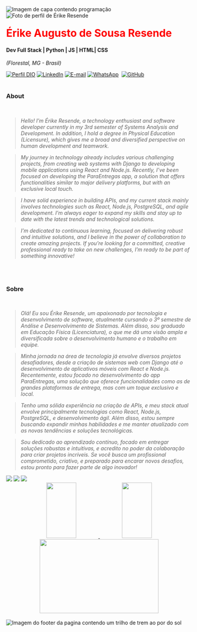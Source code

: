 <img align="center" padding="0" alt="Imagem de capa contendo programação" src="https://www.mundoconectado.com.br/wp-content/uploads/2022/05/capa-programacao.jpg">
<br >
<img align="left" padding="20px" alt="Foto de perfil de Érike Resende" src="https://encrypted-tbn0.gstatic.com/images?q=tbn:ANd9GcRyHUFkRIQXTxGN1hxn25GNRc9YPoMYnIJZPg&s">
<h1> 
  <a href="https://www.linkedin.com/in/erikeresende/" style="color: #f00 !important; text-decoration: none; color: inherit;">
    <span>Érike Augusto de Sousa Resende</span>
  </a>
</h1>

#### Dev Full Stack | Python | JS | HTML| CSS
<i>(Florestal, MG - Brasil)</i>

[![Perfil DIO](https://img.shields.io/badge/-Meu%20Perfil%20na%20DIO-0077B5?style=for-the-badge&logo=gitbook&logoColor=white)](https://web.dio.me/users/erike2000augusto?tab=achievements)
[![LinkedIn](https://img.shields.io/badge/linkedin-%230077B5.svg?style=for-the-badge&logo=linkedin&logoColor=white)](https://www.linkedin.com/in/erikeresende/)
[![E-mail](https://img.shields.io/badge/-Email-0077B5?style=for-the-badge&logo=microsoft-outlook&logoColor=white)](mailto:tokou_erike2000augusto@gmail.com)
[![WhatsApp](https://img.shields.io/badge/WhatsApp-0077B5?style=for-the-badge&logo=whatsapp&logoColor=white)](https://wa.me/55+31+998991686)  
[![GitHub](https://img.shields.io/badge/GitHub-0077B5?style=for-the-badge&logo=github&logoColor=white)](https://github.com/erikeresende)
<br />
<br />

### About 
<i>
<br />
  
> Hello! I’m Érike Resende, a technology enthusiast and software developer currently in my 3rd semester of Systems Analysis and Development. In addition, I hold a degree in Physical Education (Licensure), which gives me a broad and diversified perspective on human development and teamwork.
  
> My journey in technology already includes various challenging projects, from creating web systems with Django to developing mobile applications using React and Node.js. Recently, I’ve been focused on developing the ParaEntregas app, a solution that offers functionalities similar to major delivery platforms, but with an exclusive local touch.
  
> I have solid experience in building APIs, and my current stack mainly involves technologies such as React, Node.js, PostgreSQL, and agile development. I’m always eager to expand my skills and stay up to date with the latest trends and technological solutions.
  
> I’m dedicated to continuous learning, focused on delivering robust and intuitive solutions, and I believe in the power of collaboration to create amazing projects. If you’re looking for a committed, creative professional ready to take on new challenges, I’m ready to be part of something innovative!

<br />
<br />
</i>

###  Sobre
<i>
<br />

> Olá! Eu sou Érike Resende, um apaixonado por tecnologia e desenvolvimento de software, atualmente cursando o 3º semestre de Análise e Desenvolvimento de Sistemas. Além disso, sou graduado em Educação Física (Licenciatura), o que me dá uma visão ampla e diversificada sobre o desenvolvimento humano e o trabalho em equipe.
  
> Minha jornada na área de tecnologia já envolve diversos projetos desafiadores, desde a criação de sistemas web com Django até o desenvolvimento de aplicativos móveis com React e Node.js. Recentemente, estou focado no desenvolvimento do app ParaEntregas, uma solução que oferece funcionalidades como as de grandes plataformas de entrega, mas com um toque exclusivo e local.
  
> Tenho uma sólida experiência na criação de APIs, e meu stack atual envolve principalmente tecnologias como React, Node.js, PostgreSQL, e desenvolvimento ágil. Além disso, estou sempre buscando expandir minhas habilidades e me manter atualizado com as novas tendências e soluções tecnológicas.
  
> Sou dedicado ao aprendizado contínuo, focado em entregar soluções robustas e intuitivas, e acredito no poder da colaboração para criar projetos incríveis. Se você busca um profissional comprometido, criativo, e preparado para encarar novos desafios, estou pronto para fazer parte de algo inovador!

</i>
</div>


<div> 
  <a href="https://www.instagram.com/erike.resende/" target="_blank"><img src="https://img.shields.io/badge/-Instagram-%23E4405F?style=for-the-badge&logo=instagram&logoColor=white" target="_blank"></a>
  <a href = "mailto:erike2000@gmail.com"><img src="https://img.shields.io/badge/-Gmail-%23333?style=for-the-badge&logo=gmail&logoColor=white" target="_blank"></a>
  <a href="https://www.linkedin.com/in/erikeresende/" target="_blank"><img src="https://img.shields.io/badge/-LinkedIn-%230077B5?style=for-the-badge&logo=linkedin&logoColor=white" target="_blank"></a>   
</div>

<div width="100%" align="center" justify="center">  
  <a href="https://github.com/erikeresende">
  <img width="40%" height="150px" src="https://github-readme-stats.vercel.app/api?username=01erikeresende&theme=github_dark" /> 
  <img width="40%" height="150px" src="https://github-readme-stats-git-masterrstaa-rickstaa.vercel.app/api/top-langs/?username=01erikeresende&layout=compact&bg_color=0D1117&border_color=fffC&title_color=4886CC&text_color=FFF" />
  </a>
</div>

<div align="center">
<img width="80%" height="200px" src="https://streak-stats.demolab.com/?user=01samuelgomx&theme=react&background=000&border=30A3DC&dates=FFF)](https://git.io/streak-stats">
</div>

<div>

<br />

<img align="center" padding="0" alt="Imagem do footer da pagina contendo um trilho de trem ao por do sol" src="https://media.licdn.com/dms/image/C5616AQEy_2s0SSuEUA/profile-displaybackgroundimage-shrink_350_1400/0/1658235864274?e=1714608000&v=beta&t=jYrHUWyaoJJ--afHNEZQvgMZ2w9tMoNetRLLjFJ_Oho">

